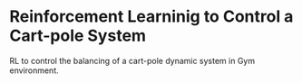 # Reinforcement Learninig to Control a Cart-pole System

RL to control the balancing of a cart-pole dynamic system in Gym environment.
